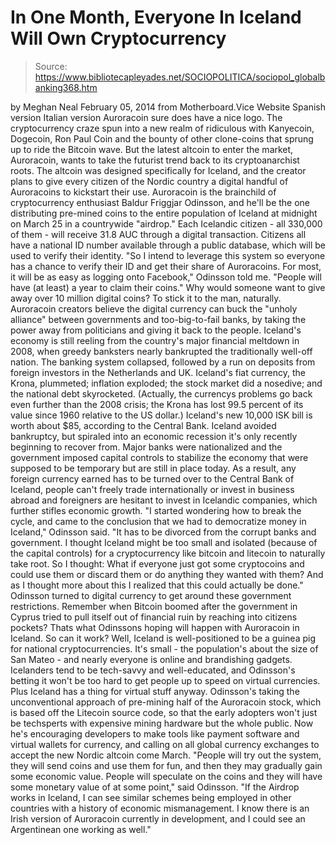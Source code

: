# In One Month, Everyone In Iceland Will Own Cryptocurrency

> Source: https://www.bibliotecapleyades.net/SOCIOPOLITICA/sociopol_globalbanking368.htm

by Meghan Neal
February 05, 2014
from
Motherboard.Vice Website
Spanish version
Italian
version
Auroracoin sure does have a nice
logo.
The cryptocurrency craze spun into a new realm
of ridiculous with Kanyecoin, Dogecoin, Ron Paul Coin and the
bounty of other clone-coins that sprung up to ride the
Bitcoin wave.
But the latest altcoin to enter the market,
Auroracoin, wants to take the futurist trend back to its
cryptoanarchist roots. The altcoin was designed specifically for Iceland,
and the creator plans to give every citizen of the Nordic country a digital
handful of Auroracoins to kickstart their use.
Auroracoin is the brainchild of cryptocurrency enthusiast
Baldur Friggjar Odinsson, and he'll be the one distributing pre-mined coins
to the entire population of Iceland at midnight on March 25 in a
countrywide "airdrop."
Each Icelandic citizen - all
330,000 of them - will receive 31.8 AUC through a digital transaction.
Citizens all have a national ID number available through a public database,
which will be used to verify their identity.
"So I intend to leverage this system so everyone has a
chance to verify their ID and get their share of Auroracoins. For most,
it will be as easy as logging onto Facebook,"
Odinsson told me. "People will have (at least) a year to
claim their coins."
Why would someone want to give away over 10
million digital coins? To stick it to the man, naturally.
Auroracoin
creators believe the digital currency can buck the "unholy alliance" between
governments and too-big-to-fail banks, by taking the power away from
politicians and giving it back to the people.
Iceland's economy is still reeling from the
country's major financial meltdown in 2008, when greedy
banksters nearly bankrupted the traditionally well-off nation.
The banking system collapsed, followed by a run
on deposits from foreign investors in the Netherlands and UK. Iceland's fiat
currency, the Krona, plummeted; inflation exploded; the stock market did a
nosedive; and the national debt skyrocketed.
(Actually, the currencys problems go back even
further than the 2008 crisis; the Krona has lost 99.5 percent of its value
since 1960 relative to the US dollar.)
Iceland's new 10,000 ISK bill
is
worth about $85, according to the Central Bank.
Iceland
avoided bankruptcy, but spiraled into an
economic recession it's
only recently beginning to recover from.
Major banks were nationalized and the government
imposed capital controls to stabilize the economy that were supposed to be
temporary but are still in place today.
As a result, any foreign currency earned has to
be turned over to the Central Bank of Iceland, people can't freely trade
internationally or invest in business abroad and foreigners are hesitant to
invest in Icelandic companies, which further stifles economic growth.
"I started wondering how to break the cycle, and came to
the conclusion that we had to democratize money in Iceland," Odinsson said.
"It has to be divorced from the corrupt
banks and government. I thought Iceland might be too small and isolated
(because of the capital controls) for a cryptocurrency like bitcoin and
litecoin to naturally take root.
So I thought: What if everyone just got some
cryptocoins and could use them or discard them or do anything they
wanted with them? And as I thought more about this I realized that this
could actually be done."
Odinsson turned to digital currency to get
around these government restrictions.
Remember
when Bitcoin boomed after the
government in Cyprus
tried to pull itself out of financial ruin
by reaching into citizens pockets? Thats what Odinssons hoping will
happen with Auroracoin in Iceland.
So can it work? Well, Iceland is well-positioned
to be a guinea pig for national cryptocurrencies.
It's small - the population's about the size of
San Mateo - and nearly everyone is online and brandishing gadgets.
Icelanders tend to be tech-savvy and well-educated, and Odinsson's betting
it won't be too hard to get people up to speed on virtual currencies. Plus
Iceland
has a thing for virtual stuff anyway.
Odinsson's taking the unconventional approach of
pre-mining half of the Auroracoin stock, which is based off the Litecoin
source code, so that the early adopters won't just be techsperts with
expensive mining hardware but the whole public.
Now he's encouraging developers to make tools
like payment software and virtual wallets for currency, and calling on all
global currency exchanges to accept the new Nordic altcoin come March.
"People will try out the system, they will
send coins and use them for fun, and then they may gradually gain some
economic value. People will speculate on the coins and they will have
some monetary value of at some point," said Odinsson.
"If the Airdrop works in Iceland, I can see
similar schemes being employed in other countries with a history of
economic mismanagement. I know there is an Irish version of Auroracoin
currently in development, and I could see an Argentinean one working as
well."
